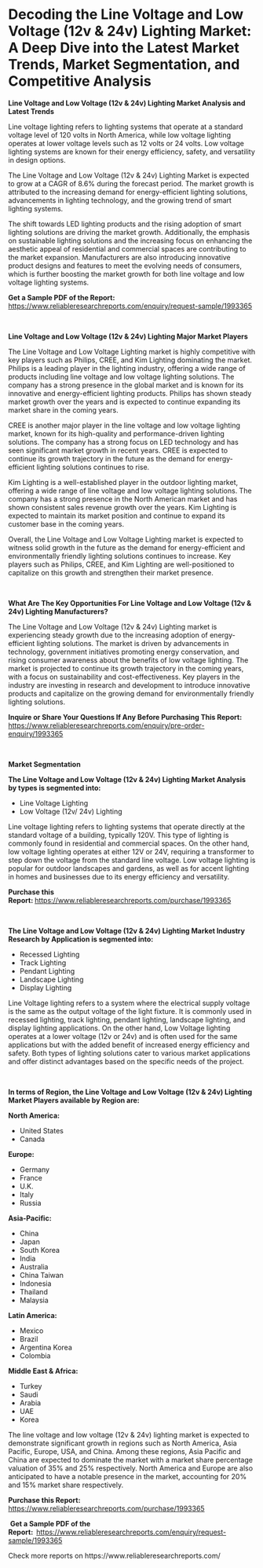 <p><h1>Decoding the Line Voltage and Low Voltage (12v & 24v) Lighting Market: A Deep Dive into the Latest Market Trends, Market Segmentation, and Competitive Analysis</h1></p><p><strong>Line Voltage and Low Voltage (12v & 24v) Lighting Market Analysis and Latest Trends</strong></p>
<p><p>Line voltage lighting refers to lighting systems that operate at a standard voltage level of 120 volts in North America, while low voltage lighting operates at lower voltage levels such as 12 volts or 24 volts. Low voltage lighting systems are known for their energy efficiency, safety, and versatility in design options.</p><p>The Line Voltage and Low Voltage (12v & 24v) Lighting Market is expected to grow at a CAGR of 8.6% during the forecast period. The market growth is attributed to the increasing demand for energy-efficient lighting solutions, advancements in lighting technology, and the growing trend of smart lighting systems. </p><p>The shift towards LED lighting products and the rising adoption of smart lighting solutions are driving the market growth. Additionally, the emphasis on sustainable lighting solutions and the increasing focus on enhancing the aesthetic appeal of residential and commercial spaces are contributing to the market expansion. Manufacturers are also introducing innovative product designs and features to meet the evolving needs of consumers, which is further boosting the market growth for both line voltage and low voltage lighting systems.</p></p>
<p><strong>Get a Sample PDF of the Report:&nbsp;</strong> <a href="https://www.reliableresearchreports.com/enquiry/request-sample/1993365">https://www.reliableresearchreports.com/enquiry/request-sample/1993365</a></p>
<p>&nbsp;</p>
<p><strong>Line Voltage and Low Voltage (12v & 24v) Lighting Major Market Players</strong></p>
<p><p>The Line Voltage and Low Voltage Lighting market is highly competitive with key players such as Philips, CREE, and Kim Lighting dominating the market. Philips is a leading player in the lighting industry, offering a wide range of products including line voltage and low voltage lighting solutions. The company has a strong presence in the global market and is known for its innovative and energy-efficient lighting products. Philips has shown steady market growth over the years and is expected to continue expanding its market share in the coming years.</p><p>CREE is another major player in the line voltage and low voltage lighting market, known for its high-quality and performance-driven lighting solutions. The company has a strong focus on LED technology and has seen significant market growth in recent years. CREE is expected to continue its growth trajectory in the future as the demand for energy-efficient lighting solutions continues to rise.</p><p>Kim Lighting is a well-established player in the outdoor lighting market, offering a wide range of line voltage and low voltage lighting solutions. The company has a strong presence in the North American market and has shown consistent sales revenue growth over the years. Kim Lighting is expected to maintain its market position and continue to expand its customer base in the coming years.</p><p>Overall, the Line Voltage and Low Voltage Lighting market is expected to witness solid growth in the future as the demand for energy-efficient and environmentally friendly lighting solutions continues to increase. Key players such as Philips, CREE, and Kim Lighting are well-positioned to capitalize on this growth and strengthen their market presence.</p></p>
<p>&nbsp;</p>
<p><strong>What Are The Key Opportunities For Line Voltage and Low Voltage (12v & 24v) Lighting Manufacturers?</strong></p>
<p><p>The Line Voltage and Low Voltage (12v & 24v) Lighting market is experiencing steady growth due to the increasing adoption of energy-efficient lighting solutions. The market is driven by advancements in technology, government initiatives promoting energy conservation, and rising consumer awareness about the benefits of low voltage lighting. The market is projected to continue its growth trajectory in the coming years, with a focus on sustainability and cost-effectiveness. Key players in the industry are investing in research and development to introduce innovative products and capitalize on the growing demand for environmentally friendly lighting solutions.</p></p>
<p><strong>Inquire or Share Your Questions If Any Before Purchasing This Report:</strong> <a href="https://www.reliableresearchreports.com/enquiry/pre-order-enquiry/1993365">https://www.reliableresearchreports.com/enquiry/pre-order-enquiry/1993365</a></p>
<p>&nbsp;</p>
<p><strong>Market Segmentation</strong></p>
<p><strong>The Line Voltage and Low Voltage (12v & 24v) Lighting Market Analysis by types is segmented into:</strong></p>
<p><ul><li>Line Voltage Lighting</li><li>Low Voltage (12v/ 24v) Lighting</li></ul></p>
<p><p>Line voltage lighting refers to lighting systems that operate directly at the standard voltage of a building, typically 120V. This type of lighting is commonly found in residential and commercial spaces. On the other hand, low voltage lighting operates at either 12V or 24V, requiring a transformer to step down the voltage from the standard line voltage. Low voltage lighting is popular for outdoor landscapes and gardens, as well as for accent lighting in homes and businesses due to its energy efficiency and versatility.</p></p>
<p><strong>Purchase this Report:&nbsp;</strong><a href="https://www.reliableresearchreports.com/purchase/1993365">https://www.reliableresearchreports.com/purchase/1993365</a></p>
<p>&nbsp;</p>
<p><strong>The Line Voltage and Low Voltage (12v & 24v) Lighting Market Industry Research by Application is segmented into:</strong></p>
<p><ul><li>Recessed Lighting</li><li>Track Lighting</li><li>Pendant Lighting</li><li>Landscape Lighting</li><li>Display Lighting</li></ul></p>
<p><p>Line Voltage lighting refers to a system where the electrical supply voltage is the same as the output voltage of the light fixture. It is commonly used in recessed lighting, track lighting, pendant lighting, landscape lighting, and display lighting applications. On the other hand, Low Voltage lighting operates at a lower voltage (12v or 24v) and is often used for the same applications but with the added benefit of increased energy efficiency and safety. Both types of lighting solutions cater to various market applications and offer distinct advantages based on the specific needs of the project.</p></p>
<p>&nbsp;</p>
<p><strong>In terms of Region, the Line Voltage and Low Voltage (12v & 24v) Lighting Market Players available by Region are:</strong></p>
<p>
    <p> <strong> North America: </strong>
        <ul>
            <li>United States</li>
            <li>Canada</li>
        </ul>
        </p> 
    <p> <strong> Europe: </strong>
        <ul>
            <li>Germany</li>
            <li>France</li>
            <li>U.K.</li>
            <li>Italy</li>
            <li>Russia</li>
        </ul>
        </p> 
    <p> <strong> Asia-Pacific: </strong>
        <ul>
            <li>China</li>
            <li>Japan</li>
            <li>South Korea</li>
            <li>India</li>
            <li>Australia</li>
            <li>China Taiwan</li>
            <li>Indonesia</li>
            <li>Thailand</li>
            <li>Malaysia</li>
        </ul>
        </p> 
    <p> <strong> Latin America: </strong>
        <ul>
            <li>Mexico</li>
            <li>Brazil</li>
            <li>Argentina Korea</li>
            <li>Colombia</li>
        </ul>
        </p> 
    <p> <strong> Middle East & Africa: </strong>
        <ul>
            <li>Turkey</li>
            <li>Saudi</li>
            <li>Arabia</li>
            <li>UAE</li>
            <li>Korea</li>
        </ul>
    </p>
    </p>
<p><p>The line voltage and low voltage (12v & 24v) lighting market is expected to demonstrate significant growth in regions such as North America, Asia Pacific, Europe, USA, and China. Among these regions, Asia Pacific and China are expected to dominate the market with a market share percentage valuation of 35% and 25% respectively. North America and Europe are also anticipated to have a notable presence in the market, accounting for 20% and 15% market share respectively.</p></p>
<p><strong>Purchase this Report: </strong><a href="https://www.reliableresearchreports.com/purchase/1993365">https://www.reliableresearchreports.com/purchase/1993365</a></p>
<p>&nbsp;<strong>Get a Sample PDF of the Report:&nbsp;&nbsp;</strong><a href="https://www.reliableresearchreports.com/enquiry/request-sample/1993365">https://www.reliableresearchreports.com/enquiry/request-sample/1993365</a></p>
<p><strong></strong></p>
<p>Check more reports on https://www.reliableresearchreports.com/</p>